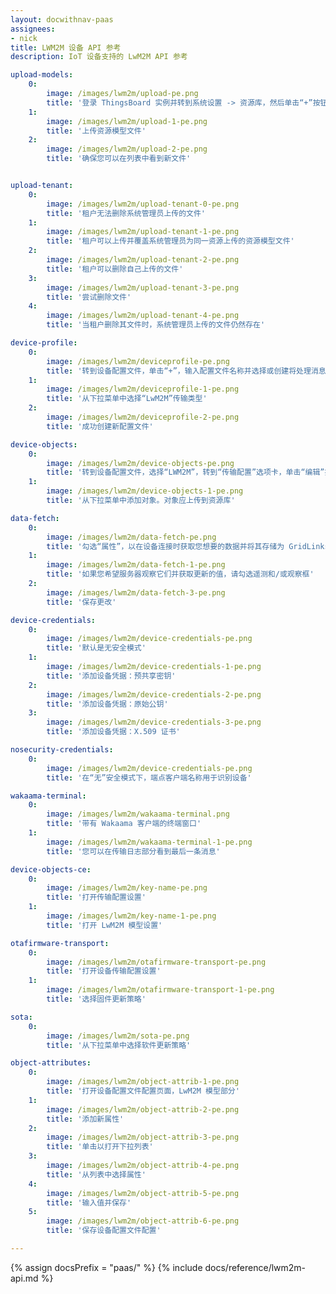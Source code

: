 ```yaml
---
layout: docwithnav-paas
assignees:
- nick
title: LWM2M 设备 API 参考
description: IoT 设备支持的 LwM2M API 参考

upload-models:
    0:
        image: /images/lwm2m/upload-pe.png
        title: '登录 ThingsBoard 实例并转到系统设置 -> 资源库，然后单击“+”按钮'
    1:
        image: /images/lwm2m/upload-1-pe.png
        title: '上传资源模型文件'
    2:
        image: /images/lwm2m/upload-2-pe.png
        title: '确保您可以在列表中看到新文件'


upload-tenant:
    0:
        image: /images/lwm2m/upload-tenant-0-pe.png
        title: '租户无法删除系统管理员上传的文件'
    1:
        image: /images/lwm2m/upload-tenant-1-pe.png
        title: '租户可以上传并覆盖系统管理员为同一资源上传的资源模型文件'
    2:
        image: /images/lwm2m/upload-tenant-2-pe.png
        title: '租户可以删除自己上传的文件'
    3:
        image: /images/lwm2m/upload-tenant-3-pe.png
        title: '尝试删除文件'
    4:
        image: /images/lwm2m/upload-tenant-4-pe.png
        title: '当租户删除其文件时，系统管理员上传的文件仍然存在'

device-profile:
    0:
        image: /images/lwm2m/deviceprofile-pe.png
        title: '转到设备配置文件，单击“+”，输入配置文件名称并选择或创建将处理消息的规则链'
    1:
        image: /images/lwm2m/deviceprofile-1-pe.png
        title: '从下拉菜单中选择“LwM2M”传输类型'
    2:
        image: /images/lwm2m/deviceprofile-2-pe.png
        title: '成功创建新配置文件'

device-objects:
    0:
        image: /images/lwm2m/device-objects-pe.png
        title: '转到设备配置文件，选择“LWM2M”，转到“传输配置”选项卡，单击“编辑”按钮'
    1:
        image: /images/lwm2m/device-objects-1-pe.png
        title: '从下拉菜单中添加对象。对象应上传到资源库'

data-fetch:
    0:
        image: /images/lwm2m/data-fetch-pe.png
        title: '勾选“属性”，以在设备连接时获取您想要的数据并将其存储为 GridLinks 属性'
    1:
        image: /images/lwm2m/data-fetch-1-pe.png
        title: '如果您希望服务器观察它们并获取更新的值，请勾选遥测和/或观察框'
    2:
        image: /images/lwm2m/data-fetch-3-pe.png
        title: '保存更改'

device-credentials:
    0:
        image: /images/lwm2m/device-credentials-pe.png
        title: '默认是无安全模式'
    1:
        image: /images/lwm2m/device-credentials-1-pe.png
        title: '添加设备凭据：预共享密钥'
    2:
        image: /images/lwm2m/device-credentials-2-pe.png
        title: '添加设备凭据：原始公钥'
    3:
        image: /images/lwm2m/device-credentials-3-pe.png
        title: '添加设备凭据：X.509 证书'

nosecurity-credentials:
    0:
        image: /images/lwm2m/device-credentials-pe.png
        title: '在“无”安全模式下，端点客户端名称用于识别设备'

wakaama-terminal:
    0:
        image: /images/lwm2m/wakaama-terminal.png
        title: '带有 Wakaama 客户端的终端窗口'
    1:
        image: /images/lwm2m/wakaama-terminal-1-pe.png
        title: '您可以在传输日志部分看到最后一条消息'

device-objects-ce:
    0:
        image: /images/lwm2m/key-name-pe.png
        title: '打开传输配置设置'
    1:
        image: /images/lwm2m/key-name-1-pe.png
        title: '打开 LwM2M 模型设置'

otafirmware-transport:
    0:
        image: /images/lwm2m/otafirmware-transport-pe.png
        title: '打开设备传输配置设置'
    1:
        image: /images/lwm2m/otafirmware-transport-1-pe.png
        title: '选择固件更新策略'

sota:
    0:
        image: /images/lwm2m/sota-pe.png
        title: '从下拉菜单中选择软件更新策略'

object-attributes:
    0:
        image: /images/lwm2m/object-attrib-1-pe.png
        title: '打开设备配置文件配置页面，LwM2M 模型部分'
    1:
        image: /images/lwm2m/object-attrib-2-pe.png
        title: '添加新属性'
    2:
        image: /images/lwm2m/object-attrib-3-pe.png
        title: '单击以打开下拉列表'
    3:
        image: /images/lwm2m/object-attrib-4-pe.png
        title: '从列表中选择属性'
    4:
        image: /images/lwm2m/object-attrib-5-pe.png
        title: '输入值并保存'
    5:
        image: /images/lwm2m/object-attrib-6-pe.png
        title: '保存设备配置文件配置'

---
```


{% assign docsPrefix = "paas/" %}
{% include docs/reference/lwm2m-api.md %}